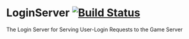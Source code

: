 # LoginServer [![Build Status](https://travis-ci.org/Vandise/LoginServer.svg?branch=master)](https://travis-ci.org/Vandise/LoginServer)

The Login Server for Serving User-Login Requests to the Game Server